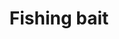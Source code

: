 ---
layout: item
title: Fishing bait
item-id: 313
datatable: true
id: 313
name: "Fishing bait"
monsters:
  - id: 26
    name: "Zombie"
    combat_level: 13
    wiki_url: "https://oldschool.runescape.wiki/w/Zombie#Level_13"
    drops:
      - quantity: "5"
        noted: false
        rarity: 0.2890625
      - quantity: "7"
        noted: false
        rarity: 0.203125
      - quantity: "3"
        noted: false
        rarity: 0.328125
      - quantity: "4"
        noted: false
        rarity: 0.1953125
      - quantity: "7"
        noted: false
        rarity: 0.0234375
    image: "https://oldschool.runescape.wiki/images/b/b8/Zombie_%28Level_70%29.png?c36c1"
  - id: 42
    name: "Zombie"
    combat_level: 18
    wiki_url: "https://oldschool.runescape.wiki/w/Zombie#Level_18"
    drops:
      - quantity: "5"
        noted: false
        rarity: 0.2890625
      - quantity: "7"
        noted: false
        rarity: 0.203125
      - quantity: "3"
        noted: false
        rarity: 0.328125
      - quantity: "4"
        noted: false
        rarity: 0.1953125
      - quantity: "7"
        noted: false
        rarity: 0.0234375
    image: "https://oldschool.runescape.wiki/images/b/b8/Zombie_%28Level_70%29.png?c36c1"
  - id: 49
    name: "Zombie"
    combat_level: 24
    wiki_url: "https://oldschool.runescape.wiki/w/Zombie#Level_24"
    drops:
      - quantity: "5"
        noted: false
        rarity: 0.2890625
      - quantity: "7"
        noted: false
        rarity: 0.203125
      - quantity: "3"
        noted: false
        rarity: 0.328125
      - quantity: "4"
        noted: false
        rarity: 0.1953125
      - quantity: "7"
        noted: false
        rarity: 0.0234375
    image: "https://oldschool.runescape.wiki/images/b/b8/Zombie_%28Level_70%29.png?c36c1"
  - id: 513
    name: "Mugger"
    combat_level: 6
    wiki_url: "https://oldschool.runescape.wiki/w/Mugger"
    drops:
      - quantity: "1"
        noted: false
        rarity: 0.046875
    image: ""
  - id: 1448
    name: "Thief"
    combat_level: 16
    wiki_url: "https://oldschool.runescape.wiki/w/Thief#Standard"
    drops:
      - quantity: "1"
        noted: false
        rarity: 0.0390625
    image: ""
  - id: 2501
    name: "Zombie"
    combat_level: 30
    wiki_url: "https://oldschool.runescape.wiki/w/Zombie#Level_30"
    drops:
      - quantity: "5"
        noted: false
        rarity: 0.2890625
      - quantity: "7"
        noted: false
        rarity: 0.203125
      - quantity: "3"
        noted: false
        rarity: 0.328125
      - quantity: "4"
        noted: false
        rarity: 0.1953125
      - quantity: "7"
        noted: false
        rarity: 0.0234375
    image: "https://oldschool.runescape.wiki/images/b/b8/Zombie_%28Level_70%29.png?c36c1"
  - id: 2504
    name: "Zombie"
    combat_level: 44
    wiki_url: "https://oldschool.runescape.wiki/w/Zombie#Level_44"
    drops:
      - quantity: "5"
        noted: false
        rarity: 0.2890625
      - quantity: "7"
        noted: false
        rarity: 0.203125
      - quantity: "3"
        noted: false
        rarity: 0.328125
      - quantity: "4"
        noted: false
        rarity: 0.1953125
      - quantity: "7"
        noted: false
        rarity: 0.0234375
    image: "https://oldschool.runescape.wiki/images/b/b8/Zombie_%28Level_70%29.png?c36c1"
  - id: 2507
    name: "Zombie"
    combat_level: 53
    wiki_url: "https://oldschool.runescape.wiki/w/Zombie#Level_53"
    drops:
      - quantity: "5"
        noted: false
        rarity: 0.2890625
      - quantity: "7"
        noted: false
        rarity: 0.203125
      - quantity: "3"
        noted: false
        rarity: 0.328125
      - quantity: "4"
        noted: false
        rarity: 0.1953125
      - quantity: "7"
        noted: false
        rarity: 0.0234375
    image: "https://oldschool.runescape.wiki/images/b/b8/Zombie_%28Level_70%29.png?c36c1"
  - id: 2514
    name: "Ankou"
    combat_level: 75
    wiki_url: "https://oldschool.runescape.wiki/w/Ankou#Level_75"
    drops:
      - quantity: "60"
        noted: false
        rarity: 0.33
    image: ""
  - id: 2515
    name: "Ankou"
    combat_level: 82
    wiki_url: "https://oldschool.runescape.wiki/w/Ankou#Level_82"
    drops:
      - quantity: "60"
        noted: false
        rarity: 0.33
    image: ""
  - id: 2516
    name: "Ankou"
    combat_level: 86
    wiki_url: "https://oldschool.runescape.wiki/w/Ankou#Level_86"
    drops:
      - quantity: "60"
        noted: false
        rarity: 0.33
    image: ""
  - id: 3014
    name: "Man"
    combat_level: 2
    wiki_url: "https://oldschool.runescape.wiki/w/Man#Blue_Moon_Inn"
    drops:
      - quantity: "1"
        noted: false
        rarity: 0.0390625
    image: "https://oldschool.runescape.wiki/images/9/99/Man_%28red%29.png?91a46"
  - id: 3015
    name: "Woman"
    combat_level: 2
    wiki_url: "https://oldschool.runescape.wiki/w/Woman"
    drops:
      - quantity: "1"
        noted: false
        rarity: 0.0390625
    image: ""
  - id: 3114
    name: "Farmer"
    combat_level: 7
    wiki_url: "https://oldschool.runescape.wiki/w/Farmer"
    drops:
      - quantity: "1"
        noted: false
        rarity: 0.0390625
      - quantity: "1"
        noted: false
        rarity: 0.0390625
    image: "https://oldschool.runescape.wiki/images/3/3d/Farmer.png?1e65e"
  - id: 3263
    name: "Drunken man"
    combat_level: 3
    wiki_url: "https://oldschool.runescape.wiki/w/Drunken_man"
    drops:
      - quantity: "1"
        noted: false
        rarity: 0.0390625
    image: "https://oldschool.runescape.wiki/images/4/4f/Drunken_man.png?44992"
  - id: 3279
    name: "Cuffs"
    combat_level: 3
    wiki_url: "https://oldschool.runescape.wiki/w/Cuffs"
    drops:
      - quantity: "1"
        noted: false
        rarity: 0.0390625
    image: "https://oldschool.runescape.wiki/images/f/f4/Cuffs.png?387f2"
  - id: 3280
    name: "Narf"
    combat_level: 2
    wiki_url: "https://oldschool.runescape.wiki/w/Narf"
    drops:
      - quantity: "1"
        noted: false
        rarity: 0.0390625
    image: ""
  - id: 3281
    name: "Rusty"
    combat_level: 2
    wiki_url: "https://oldschool.runescape.wiki/w/Rusty"
    drops:
      - quantity: "1"
        noted: false
        rarity: 0.0390625
    image: "https://oldschool.runescape.wiki/images/f/fe/Rusty.png?ef788"
  - id: 3282
    name: "Jeff"
    combat_level: 2
    wiki_url: "https://oldschool.runescape.wiki/w/Jeff"
    drops:
      - quantity: "1"
        noted: false
        rarity: 0.0390625
    image: ""
  - id: 3284
    name: "Hengel"
    combat_level: 2
    wiki_url: "https://oldschool.runescape.wiki/w/Hengel"
    drops:
      - quantity: "1"
        noted: false
        rarity: 0.0390625
    image: ""
  - id: 3285
    name: "Anja"
    combat_level: 2
    wiki_url: "https://oldschool.runescape.wiki/w/Anja"
    drops:
      - quantity: "1"
        noted: false
        rarity: 0.0390625
    image: ""
  - id: 3292
    name: "Al-Kharid warrior"
    combat_level: 9
    wiki_url: "https://oldschool.runescape.wiki/w/Al-Kharid_warrior"
    drops:
      - quantity: "1"
        noted: false
        rarity: 0.0390625
    image: "https://oldschool.runescape.wiki/images/7/7a/Al-Kharid_warrior.png?a9dd5"
  - id: 4167
    name: "Outlaw"
    combat_level: 32
    wiki_url: "https://oldschool.runescape.wiki/w/Outlaw"
    drops:
      - quantity: "1"
        noted: false
        rarity: 0.1171875
    image: "https://oldschool.runescape.wiki/images/f/f0/Outlaw.png?74f79"
  - id: 6741
    name: "Zombie"
    combat_level: 159
    wiki_url: "https://oldschool.runescape.wiki/w/Zombie_(Sepulchre_of_Death)"
    drops:
      - quantity: "27,50"
        noted: false
        rarity: 0.125
    image: ""
  - id: 7257
    name: "Ankou"
    combat_level: 95
    wiki_url: "https://oldschool.runescape.wiki/w/Ankou#Level_95"
    drops:
      - quantity: "60"
        noted: false
        rarity: 0.33
    image: ""
  - id: 7485
    name: "Zombie"
    combat_level: 70
    wiki_url: "https://oldschool.runescape.wiki/w/Zombie#Level_70"
    drops:
      - quantity: "5"
        noted: false
        rarity: 0.2890625
      - quantity: "7"
        noted: false
        rarity: 0.203125
      - quantity: "3"
        noted: false
        rarity: 0.328125
      - quantity: "4"
        noted: false
        rarity: 0.1953125
      - quantity: "7"
        noted: false
        rarity: 0.0234375
    image: "https://oldschool.runescape.wiki/images/b/b8/Zombie_%28Level_70%29.png?c36c1"
  - id: 7486
    name: "Zombie"
    combat_level: 56
    wiki_url: "https://oldschool.runescape.wiki/w/Zombie#Level_56"
    drops:
      - quantity: "5"
        noted: false
        rarity: 0.2890625
      - quantity: "7"
        noted: false
        rarity: 0.203125
      - quantity: "3"
        noted: false
        rarity: 0.328125
      - quantity: "4"
        noted: false
        rarity: 0.1953125
      - quantity: "7"
        noted: false
        rarity: 0.0234375
    image: "https://oldschool.runescape.wiki/images/b/b8/Zombie_%28Level_70%29.png?c36c1"
  - id: 7487
    name: "Zombie"
    combat_level: 76
    wiki_url: "https://oldschool.runescape.wiki/w/Zombie#Level_76"
    drops:
      - quantity: "5"
        noted: false
        rarity: 0.2890625
      - quantity: "7"
        noted: false
        rarity: 0.203125
      - quantity: "3"
        noted: false
        rarity: 0.328125
      - quantity: "4"
        noted: false
        rarity: 0.1953125
      - quantity: "7"
        noted: false
        rarity: 0.0234375
    image: "https://oldschool.runescape.wiki/images/b/b8/Zombie_%28Level_70%29.png?c36c1"
  - id: 7488
    name: "Zombie"
    combat_level: 72
    wiki_url: "https://oldschool.runescape.wiki/w/Zombie#Level_72"
    drops:
      - quantity: "5"
        noted: false
        rarity: 0.2890625
      - quantity: "7"
        noted: false
        rarity: 0.203125
      - quantity: "3"
        noted: false
        rarity: 0.328125
      - quantity: "4"
        noted: false
        rarity: 0.1953125
      - quantity: "7"
        noted: false
        rarity: 0.0234375
    image: "https://oldschool.runescape.wiki/images/b/b8/Zombie_%28Level_70%29.png?c36c1"
  - id: 7864
    name: "Ankou"
    combat_level: 98
    wiki_url: "https://oldschool.runescape.wiki/w/Ankou#Level_98"
    drops:
      - quantity: "60"
        noted: false
        rarity: 0.33
    image: ""
---